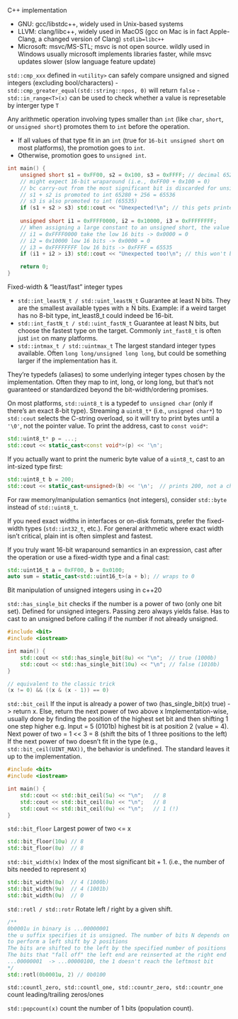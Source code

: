 C++ implementation

- GNU: gcc/libstdc++, widely used in Unix-based systems
- LLVM: clang/libc++, widely used in MacOS (gcc on Mac is in fact Apple-Clang, a changed version of Clang)
    `stdlib=libc++`
- Microsoft: msvc/MS-STL; msvc is not open source. wildly used in Windows
    usually microsoft implements libraries faster, while msvc updates slower (slow language feature update)

`std::cmp_xxx` defined in `<utility>` can safely compare unsigned and signed integers (excluding bool/characters)
    - `std::cmp_greater_equal(std::string::npos, 0)` will return `false`
    - `std::in_range<T>(x)` can be used to check whether a value is represetable by interger type `T`
  

Any arithmetic operation involving types smaller than `int` (like `char`, `short`, or `unsigned short`) promotes them to `int` before the operation.
- If all values of that type fit in an `int` (true for `16-bit unsigned short` on most platforms), the promotion goes to `int`.
- Otherwise, promotion goes to `unsigned int`.

```cpp
int main() {
    unsigned short s1 = 0xFF00, s2 = 0x100, s3 = 0xFFFF; // decimal 65280, 256, 65535
    // might expect 16-bit wraparound (i.e., 0xFF00 + 0x100 = 0) 
    // bc carry-out from the most significant bit is discarded for unsigned (0x0001 for signed)
    // s1 + s2 is promoted to int 65280 + 256 = 65536
    // s3 is also promoted to int (65535)
    if (s1 + s2 > s3) std::cout << "Unexpected!\n"; // this gets printed
    
    unsigned short i1 = 0xFFFF0000, i2 = 0x10000, i3 = 0xFFFFFFFF;
    // When assigning a large constant to an unsigned short, the value is truncated (modulo 2^16)
    // i1 = 0xFFFF0000 take the low 16 bits -> 0x0000 = 0
    // i2 = 0x10000 low 16 bits -> 0x0000 = 0
    // i3 = 0xFFFFFFFF low 16 bits -> 0xFFFF = 65535
    if (i1 + i2 > i3) std::cout << "Unexpected too!\n"; // this won't be printed

    return 0;
}
```

Fixed-width & “least/fast” integer types

- `std::int_leastN_t / std::uint_leastN_t`
    Guarantee at least N bits. They are the smallest available types with ≥ N bits.
    Example: if a weird target has no 8-bit type, int_least8_t could indeed be 16-bit.
- `std::int_fastN_t / std::uint_fastN_t`
    Guarantee at least N bits, but choose the fastest type on the target. Commonly `int_fast8_t` is often just `int` on many platforms.
- `std::intmax_t / std::uintmax_t`
    The largest standard integer types available. Often `long long/unsigned long long`, but could be something larger if the implementation has it.

They’re typedefs (aliases) to some underlying integer types chosen by the implementation. Often they map to int, long, or long long, but that’s not guaranteed or standardized beyond the bit-width/ordering promises.


On most platforms, `std::uint8_t` is a typedef to` unsigned char` (only if there’s an exact 8-bit type). Streaming a `uint8_t*` (i.e., `unsigned char*`) to `std::cout` selects the C-string overload, so it will try to print bytes until a `'\0'`, not the pointer value. To print the address, cast to `const void*`:
```cpp
std::uint8_t* p = ...;
std::cout << static_cast<const void*>(p) << '\n';
```

If you actually want to print the numeric byte value of a `uint8_t`, cast to an int-sized type first:
```cpp
std::uint8_t b = 200;
std::cout << static_cast<unsigned>(b) << '\n';  // prints 200, not a char
```

For raw memory/manipulation semantics (not integers), consider `std::byte` instead of `std::uint8_t`.

If you need exact widths in interfaces or on-disk formats, prefer the fixed-width types (`std::int32_t`, etc.). For general arithmetic where exact width isn’t critical, plain int is often simplest and fastest.

If you truly want 16-bit wraparound semantics in an expression, cast after the operation or use a fixed-width type and a final cast:
```cpp
std::uint16_t a = 0xFF00, b = 0x0100;
auto sum = static_cast<std::uint16_t>(a + b); // wraps to 0
```

Bit manipulation of unsigned integers using <bit> in c++20

`std::has_single_bit` checks if the number is a power of two (only one bit set).
Defined for unsigned integers. Passing zero always yields false.
Has to cast to an unsigned before calling if the number if not already unsigned.
```cpp
#include <bit>
#include <iostream>

int main() {
    std::cout << std::has_single_bit(8u) << "\n";  // true (1000b)
    std::cout << std::has_single_bit(10u) << "\n"; // false (1010b)
}

// equivalent to the classic trick
(x != 0) && ((x & (x - 1)) == 0)
```

`std::bit_ceil` 
    If the input is already a power of two (has_single_bit(x) true) -> return x.
    Else, return the next power of two above x
    Implementation-wise, usually done by finding the position of the highest set bit and then shifting 1 one step higher
    e.g. Input = 5 (0101b) highest bit is at position 2 (value = 4). Next power of two = 1 << 3 = 8 (shift the bits of 1 three positions to the left)
    If the next power of two doesn’t fit in the type (e.g., `std::bit_ceil(UINT_MAX))`, the behavior is undefined. The standard leaves it up to the implementation.
```cpp
#include <bit>
#include <iostream>

int main() {
    std::cout << std::bit_ceil(5u) << "\n";   // 8
    std::cout << std::bit_ceil(8u) << "\n";   // 8
    std::cout << std::bit_ceil(0u) << "\n";   // 1 (!)
}
```

`std::bit_floor` Largest power of two <= x 
```cpp
std::bit_floor(10u) // 8
std::bit_floor(8u)  // 8
```

`std::bit_width(x)` Index of the most significant bit + 1. (i.e., the number of bits needed to represent x)
```cpp
std::bit_width(8u)  // 4 (1000b)
std::bit_width(9u)  // 4 (1001b)
std::bit_width(0u)  // 0
```

`std::rotl / std::rotr` Rotate left / right by a given shift.
```cpp
/**
0b0001u in binary is ...00000001
the u suffix specifies it is unsigned. The number of bits N depends on the underlying type (e.g., unsigned int)
to perform a left shift by 2 positions
The bits are shifted to the left by the specified number of positions
The bits that "fall off" the left end are reinserted at the right end
...00000001  -> ...00000100, the 1 doesn't reach the leftmost bit
*/
std::rotl(0b0001u, 2) // 0b0100
```

`std::countl_zero, std::countl_one, std::countr_zero, std::countr_one` count leading/trailing zeros/ones

`std::popcount(x)` count the number of 1 bits (population count).